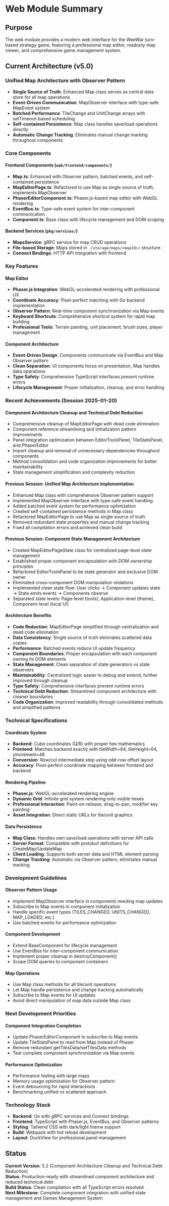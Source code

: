 # Web Module Summary

## Purpose
The web module provides a modern web interface for the WeeWar turn-based strategy game, featuring a professional map editor, readonly map viewer, and comprehensive game management system.

## Current Architecture (v5.0)

### Unified Map Architecture with Observer Pattern
- **Single Source of Truth**: Enhanced Map class serves as central data store for all map operations
- **Event-Driven Communication**: MapObserver interface with type-safe MapEvent system
- **Batched Performance**: TileChange and UnitChange arrays with setTimeout-based scheduling
- **Self-contained Persistence**: Map class handles save/load operations directly
- **Automatic Change Tracking**: Eliminates manual change marking throughout components

### Core Components

#### Frontend Components (`web/frontend/components/`)
- **Map.ts**: Enhanced with Observer pattern, batched events, and self-contained persistence
- **MapEditorPage.ts**: Refactored to use Map as single source of truth, implements MapObserver
- **PhaserEditorComponent.ts**: Phaser.js-based map editor with WebGL rendering
- **EventBus.ts**: Type-safe event system for inter-component communication
- **Component.ts**: Base class with lifecycle management and DOM scoping

#### Backend Services (`pkg/services/`)
- **MapsService**: gRPC service for map CRUD operations
- **File-based Storage**: Maps stored in `./storage/maps/<mapId>/` structure
- **Connect Bindings**: HTTP API integration with frontend

### Key Features

#### Map Editor
- **Phaser.js Integration**: WebGL-accelerated rendering with professional UX
- **Coordinate Accuracy**: Pixel-perfect matching with Go backend implementation
- **Observer Pattern**: Real-time component synchronization via Map events
- **Keyboard Shortcuts**: Comprehensive shortcut system for rapid map building
- **Professional Tools**: Terrain painting, unit placement, brush sizes, player management

#### Component Architecture
- **Event-Driven Design**: Components communicate via EventBus and Map Observer pattern
- **Clean Separation**: UI components focus on presentation, Map handles data operations
- **Type Safety**: Comprehensive TypeScript interfaces prevent runtime errors
- **Lifecycle Management**: Proper initialization, cleanup, and error handling

### Recent Achievements (Session 2025-01-20)

#### Component Architecture Cleanup and Technical Debt Reduction
- Comprehensive cleanup of MapEditorPage with dead code elimination
- Component reference streamlining and initialization pattern improvements
- Panel integration optimization between EditorToolsPanel, TileStatsPanel, and PhaserEditor
- Import cleanup and removal of unnecessary dependencies throughout components
- Method consolidation and code organization improvements for better maintainability
- State management simplification and complexity reduction

#### Previous Session: Unified Map Architecture Implementation
- Enhanced Map class with comprehensive Observer pattern support
- Implemented MapObserver interface with type-safe event handling
- Added batched event system for performance optimization
- Created self-contained persistence methods in Map class
- Refactored MapEditorPage to use Map as single source of truth
- Removed redundant state properties and manual change tracking
- Fixed all compilation errors and achieved clean build

#### Previous Session: Component State Management Architecture 
- Created MapEditorPageState class for centralized page-level state management
- Established proper component encapsulation with DOM ownership principles
- Refactored EditorToolsPanel to be state generator and exclusive DOM owner
- Eliminated cross-component DOM manipulation violations
- Implemented clean state flow: User clicks → Component updates state → State emits events → Components observe
- Separated state levels: Page-level (tools), Application-level (theme), Component-level (local UI)

#### Architecture Benefits
- **Code Reduction**: MapEditorPage simplified through centralization and dead code elimination
- **Data Consistency**: Single source of truth eliminates scattered data copies
- **Performance**: Batched events reduce UI update frequency
- **Component Boundaries**: Proper encapsulation with each component owning its DOM elements
- **State Management**: Clean separation of state generators vs state observers
- **Maintainability**: Centralized logic easier to debug and extend, further improved through cleanup
- **Type Safety**: Comprehensive interfaces prevent runtime errors
- **Technical Debt Reduction**: Streamlined component architecture with cleaner boundaries
- **Code Organization**: Improved readability through consolidated methods and simplified patterns

### Technical Specifications

#### Coordinate System
- **Backend**: Cube coordinates (Q/R) with proper hex mathematics
- **Frontend**: Matches backend exactly with tileWidth=64, tileHeight=64, yIncrement=48
- **Conversion**: Row/col intermediate step using odd-row offset layout
- **Accuracy**: Pixel-perfect coordinate mapping between frontend and backend

#### Rendering Pipeline
- **Phaser.js**: WebGL-accelerated rendering engine
- **Dynamic Grid**: Infinite grid system rendering only visible hexes
- **Professional Interaction**: Paint-on-release, drag-to-pan, modifier key painting
- **Asset Integration**: Direct static URLs for tile/unit graphics

#### Data Persistence
- **Map Class**: Handles own save/load operations with server API calls
- **Server Format**: Compatible with protobuf definitions for CreateMap/UpdateMap
- **Client Loading**: Supports both server data and HTML element parsing
- **Change Tracking**: Automatic via Observer pattern, eliminates manual marking

### Development Guidelines

#### Observer Pattern Usage
- Implement MapObserver interface in components needing map updates
- Subscribe to Map events in component initialization
- Handle specific event types (TILES_CHANGED, UNITS_CHANGED, MAP_LOADED, etc.)
- Use batched events for performance optimization

#### Component Development
- Extend BaseComponent for lifecycle management
- Use EventBus for inter-component communication
- Implement proper cleanup in destroyComponent()
- Scope DOM queries to component containers

#### Map Operations
- Use Map class methods for all tile/unit operations
- Let Map handle persistence and change tracking automatically
- Subscribe to Map events for UI updates
- Avoid direct manipulation of map data outside Map class

### Next Development Priorities

#### Component Integration Completion
- Update PhaserEditorComponent to subscribe to Map events
- Update TileStatsPanel to read from Map instead of Phaser
- Remove redundant getTilesData/setTilesData methods
- Test complete component synchronization via Map events

#### Performance Optimization
- Performance testing with large maps
- Memory usage optimization for Observer pattern
- Event debouncing for rapid interactions
- Benchmarking unified vs scattered approach

### Technology Stack
- **Backend**: Go with gRPC services and Connect bindings
- **Frontend**: TypeScript with Phaser.js, EventBus, and Observer patterns
- **Styling**: Tailwind CSS with dark/light theme support
- **Build**: Webpack with hot reload development
- **Layout**: DockView for professional panel management

## Status
**Current Version**: 5.2 (Component Architecture Cleanup and Technical Debt Reduction)  
**Status**: Production-ready with streamlined component architecture and reduced technical debt  
**Build Status**: Clean compilation with all TypeScript errors resolved  
**Next Milestone**: Complete component integration with unified state management and Games Management System